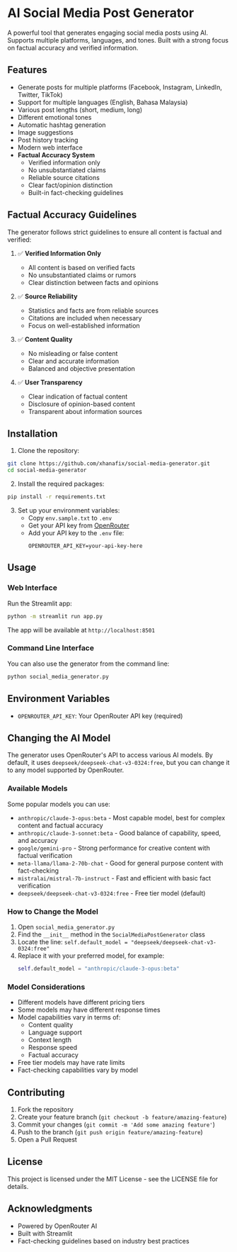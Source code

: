 # AI Social Media Post Generator

A powerful tool that generates engaging social media posts using AI. Supports multiple platforms, languages, and tones. Built with a strong focus on factual accuracy and verified information.

## Features

- Generate posts for multiple platforms (Facebook, Instagram, LinkedIn, Twitter, TikTok)
- Support for multiple languages (English, Bahasa Malaysia)
- Various post lengths (short, medium, long)
- Different emotional tones
- Automatic hashtag generation
- Image suggestions
- Post history tracking
- Modern web interface
- **Factual Accuracy System**
  - Verified information only
  - No unsubstantiated claims
  - Reliable source citations
  - Clear fact/opinion distinction
  - Built-in fact-checking guidelines

## Factual Accuracy Guidelines

The generator follows strict guidelines to ensure all content is factual and verified:

1. ✅ **Verified Information Only**
   - All content is based on verified facts
   - No unsubstantiated claims or rumors
   - Clear distinction between facts and opinions

2. ✅ **Source Reliability**
   - Statistics and facts are from reliable sources
   - Citations are included when necessary
   - Focus on well-established information

3. ✅ **Content Quality**
   - No misleading or false content
   - Clear and accurate information
   - Balanced and objective presentation

4. ✅ **User Transparency**
   - Clear indication of factual content
   - Disclosure of opinion-based content
   - Transparent about information sources

## Installation

1. Clone the repository:
```bash
git clone https://github.com/xhanafix/social-media-generator.git
cd social-media-generator
```

2. Install the required packages:
```bash
pip install -r requirements.txt
```

3. Set up your environment variables:
   - Copy `env.sample.txt` to `.env`
   - Get your API key from [OpenRouter](https://openrouter.ai/)
   - Add your API key to the `.env` file:
     ```
     OPENROUTER_API_KEY=your-api-key-here
     ```

## Usage

### Web Interface
Run the Streamlit app:
```bash
python -m streamlit run app.py
```

The app will be available at `http://localhost:8501`

### Command Line Interface
You can also use the generator from the command line:
```bash
python social_media_generator.py
```

## Environment Variables

- `OPENROUTER_API_KEY`: Your OpenRouter API key (required)

## Changing the AI Model

The generator uses OpenRouter's API to access various AI models. By default, it uses `deepseek/deepseek-chat-v3-0324:free`, but you can change it to any model supported by OpenRouter.

### Available Models
Some popular models you can use:
- `anthropic/claude-3-opus:beta` - Most capable model, best for complex content and factual accuracy
- `anthropic/claude-3-sonnet:beta` - Good balance of capability, speed, and accuracy
- `google/gemini-pro` - Strong performance for creative content with factual verification
- `meta-llama/llama-2-70b-chat` - Good for general purpose content with fact-checking
- `mistralai/mistral-7b-instruct` - Fast and efficient with basic fact verification
- `deepseek/deepseek-chat-v3-0324:free` - Free tier model (default)

### How to Change the Model
1. Open `social_media_generator.py`
2. Find the `__init__` method in the `SocialMediaPostGenerator` class
3. Locate the line: `self.default_model = "deepseek/deepseek-chat-v3-0324:free"`
4. Replace it with your preferred model, for example:
   ```python
   self.default_model = "anthropic/claude-3-opus:beta"
   ```

### Model Considerations
- Different models have different pricing tiers
- Some models may have different response times
- Model capabilities vary in terms of:
  - Content quality
  - Language support
  - Context length
  - Response speed
  - Factual accuracy
- Free tier models may have rate limits
- Fact-checking capabilities vary by model

## Contributing

1. Fork the repository
2. Create your feature branch (`git checkout -b feature/amazing-feature`)
3. Commit your changes (`git commit -m 'Add some amazing feature'`)
4. Push to the branch (`git push origin feature/amazing-feature`)
5. Open a Pull Request

## License

This project is licensed under the MIT License - see the LICENSE file for details.

## Acknowledgments

- Powered by OpenRouter AI
- Built with Streamlit
- Fact-checking guidelines based on industry best practices
